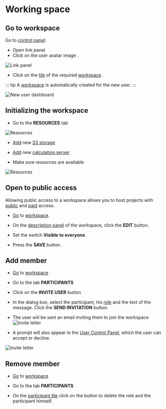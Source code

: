 # Working space

## Go to workspace

Go to [control panel](/desc/dashboard.md):

- Open link panel <span class='iconify-inline' data-icon='ph:number-circle-one-fill' style="color: red"></span>
- Click on the user avatar image <span class='iconify-inline' data-icon='ph:number-circle-two-fill' style="color: red"></span>.

 ![Link panel](/images/common/user_link_panel.png)

- Click on the [tile](/desc/dashboard.md#workspace-tile-structure) of the required [workspace][1] <span class='iconify-inline' data-icon='ph:number-circle- one-fill' style="color: red"></span>.

 ::: tip <span class="iconify" data-icon="mdi:information" style="color: #42b983; font-size: 24px;"></span>
 A [workspace][1] <span class='iconify-inline' data-icon='ph:number-circle-one-fill' style="color: red"></span> is automatically created for the new user.
 :::

 ![New user dashboard](/images/common/dashboard_user_new.png)

## Initializing the workspace

- Go to the **RESOURCES** tab

 ![Resources](/images/common/dashboard_user_workspace_resources_new.png)

- [Add](./executor.md#adding-to-workspace) new [S3 storage](/desc/s3.md)

- [Add](./s3.md#adding-to-workspace) new [calculation server](/desc/executor.md)

- Make sure resources are available

![Resources](/images/common/dashboard_user_workspace_resources.png)

## Open to public access

Allowing public access to a workspace allows you to host projects with [public][2] and [paid][3] access.

- [Go][4] to [workspace][1].

- On the [description panel][5] of the workspace, click the **EDIT** button.
- Set the switch **Visible to everyone**.
- Press the **SAVE** button.

## Add member

- [Go][4] to [workspace][1]

- Go to the tab <span class='iconify-inline' data-icon='mdi:account-multiple'></span> **PARTICIPANTS**

- Click on the **INVITE USER** button

- In the dialog box, select the participant, his [role][8] and the text of the message. Click the **SEND INVITATION** button.

- The user will be sent an email inviting them to join the workspace
 ![Invite letter](/images/common/dashboard_invite_letter.png)

- A prompt will also appear in the [User Control Panel][7], which the user can accept or decline.

 ![Invite letter](/images/common/dashboard_invitations.png)

## Remove member

- [Go][4] to [workspace][1]

- Go to the tab <span class='iconify-inline' data-icon='mdi:account-multiple'></span> **PARTICIPANTS**

- On the [participant tile][6] click on the <span class="iconify-inline" data-icon="mdi:close-circle"></span> button to delete the role and the participant himself.

[1]: /desc/workspace.md
[2]: ./project.md#открыть-публичныи-доступ
[3]: ./project.md#oткрыть-возмедныи-доступ
[4]: ./workspace.md#переход-в-рабочее-пространство
[5]: /desc/workspace.md#панель-описания
[6]: /desc/workspace.html#структура-плитки-участника
[7]: /desc/dashboard.html#описание
[8]: /desc/workspace.html#типы-участников
